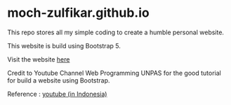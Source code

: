 # moch-zulfikar.github.io

This repo stores all my simple coding to create a humble personal website.

This website is build using Bootstrap 5.

Visit the website [here](https://moch-zulfikarnj.github.io)

Credit to Youtube Channel Web Programming UNPAS for the good tutorial for build a website using Bootstrap.

Reference : [youtube (in Indonesia)](https://www.youtube.com/watch?v=LkR-9Z1sle8&t=1644s)

